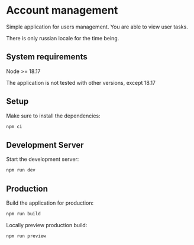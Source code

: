# Account management

Simple application for users management. You are able to view user tasks.

There is only russian locale for the time being.

## System requirements

Node >= 18.17

The application is not tested with other versions, except 18.17

## Setup

Make sure to install the dependencies:

```bash
npm ci
```

## Development Server

Start the development server:

```bash
npm run dev
```

## Production

Build the application for production:

```bash
npm run build
```

Locally preview production build:

```bash
npm run preview
```
